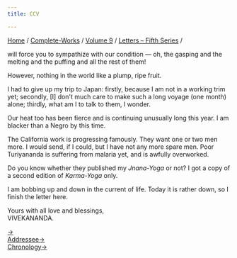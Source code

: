 ```yaml
---
title: CCV

---
```



[Home](../../../index.htm) / [Complete-Works](../../complete_works.htm)
/ [Volume 9](../volume_9_contents.htm) / [Letters – Fifth
Series](letters_fifth_series_contents.htm) /

 will force you to sympathize with our condition — oh, the
gasping and the melting and the puffing and all the rest of them!

However, nothing in the world like a plump, ripe fruit.

I had to give up my trip to Japan: firstly, because I am not in a
working trim yet; secondly, \[I\] don't much care to make such a long
voyage (one month) alone; thirdly, what am I to talk to them, I wonder.

Our heat too has been fierce and is continuing unusually long this year.
I am blacker than a Negro by this time.

The California work is progressing famously. They want one or two men
more. I would send, if I could, but I have not any more spare men. Poor
Turiyananda is suffering from malaria yet, and is awfully overworked.

Do you know whether they published my *Jnana-Yoga* or not? I got a copy
of a second edition of *Karma-Yoga* only.

I am bobbing up and down in the current of life. Today it is rather
down, so I finish the letter here.

Yours with all love and blessings,  
VIVEKANANDA.

[→](206_christina.htm)  
[Addressee→](206_christina.htm)  
[Chronology→](206_christina.htm)


